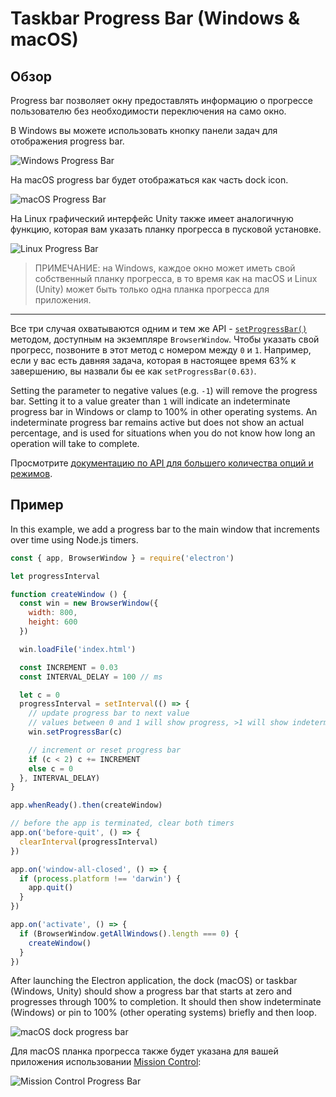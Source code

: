 # Taskbar Progress Bar (Windows & macOS)

## Обзор

Progress bar позволяет окну предоставлять информацию о прогрессе пользователю без необходимости переключения на само окно.

В Windows вы можете использовать кнопку панели задач для отображения progress bar.

![Windows Progress Bar][1]

На macOS progress bar будет отображаться как часть dock icon.

![macOS Progress Bar][2]

На Linux графический интерфейс Unity также имеет аналогичную функцию, которая вам указать планку прогресса в пусковой установке.

![Linux Progress Bar][3]

> ПРИМЕЧАНИЕ: на Windows, каждое окно может иметь свой собственный планку прогресса, в то время как на macOS и Linux (Unity) может быть только одна планка прогресса для приложения.

----

Все три случая охватываются одним и тем же API - [`setProgressBar()`][setprogressbar] методом, доступным на экземпляре `BrowserWindow`. Чтобы указать свой прогресс, позвоните в этот метод с номером между `0` и `1`. Например, если у вас есть давняя задача, которая в настоящее время 63% к завершению, вы назвали бы ее как `setProgressBar(0.63)`.

Setting the parameter to negative values (e.g. `-1`) will remove the progress bar. Setting it to a value greater than `1` will indicate an indeterminate progress bar in Windows or clamp to 100% in other operating systems. An indeterminate progress bar remains active but does not show an actual percentage, and is used for situations when you do not know how long an operation will take to complete.

Просмотрите [документацию по API для большего количества опций и режимов][setprogressbar].

## Пример

In this example, we add a progress bar to the main window that increments over time using Node.js timers.

```javascript fiddle='docs/fiddles/features/progress-bar'
const { app, BrowserWindow } = require('electron')

let progressInterval

function createWindow () {
  const win = new BrowserWindow({
    width: 800,
    height: 600
  })

  win.loadFile('index.html')

  const INCREMENT = 0.03
  const INTERVAL_DELAY = 100 // ms

  let c = 0
  progressInterval = setInterval(() => {
    // update progress bar to next value
    // values between 0 and 1 will show progress, >1 will show indeterminate or stick at 100%
    win.setProgressBar(c)

    // increment or reset progress bar
    if (c < 2) c += INCREMENT
    else c = 0
  }, INTERVAL_DELAY)
}

app.whenReady().then(createWindow)

// before the app is terminated, clear both timers
app.on('before-quit', () => {
  clearInterval(progressInterval)
})

app.on('window-all-closed', () => {
  if (process.platform !== 'darwin') {
    app.quit()
  }
})

app.on('activate', () => {
  if (BrowserWindow.getAllWindows().length === 0) {
    createWindow()
  }
})
```

After launching the Electron application, the dock (macOS) or taskbar (Windows, Unity) should show a progress bar that starts at zero and progresses through 100% to completion. It should then show indeterminate (Windows) or pin to 100% (other operating systems) briefly and then loop.

![macOS dock progress bar](../images/dock-progress-bar.png)

Для macOS планка прогресса также будет указана для вашей приложения использовании [Mission Control](https://support.apple.com/en-us/HT204100):

![Mission Control Progress Bar](../images/mission-control-progress-bar.png)

[1]: https://cloud.githubusercontent.com/assets/639601/5081682/16691fda-6f0e-11e4-9676-49b6418f1264.png
[2]: ../images/macos-progress-bar.png
[3]: ../images/linux-progress-bar.png
[setprogressbar]: ../api/browser-window.md#winsetprogressbarprogress-options
[setprogressbar]: ../api/browser-window.md#winsetprogressbarprogress-options
